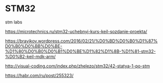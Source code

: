 # STM32
stm labs
  
  
  https://microtechnics.ru/stm32-uchebnyj-kurs-keil-sozdanie-proekta/
  
  https://bravikov.wordpress.com/2016/02/21/%D0%BD%D0%B0%D1%87%D0%B0%D0%BB%D0%BE-%D1%80%D0%B0%D0%B1%D0%BE%D1%82%D1%8B-%D1%81-stm32-%D0%B2-keil-mdk-arm/
  
  http://visual-coding.com/index.php/zhelezo/stm32/42-statya-1-po-stm
  
  https://habr.com/ru/post/255323/
